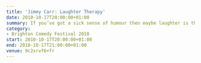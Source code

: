 ```yaml
---
title: 'Jimmy Carr: Laughter Therapy'
date: 2010-10-17T20:00:00+01:00
summary: If you’ve got a sick sense of humour then maybe laughter is the best medicine. <cite>Laughter Therapy</cite> is Jimmy’s ninth solo show. It’ll be an evening of none stop jokes, gags and banter.
category:
- Brighton Comedy Festival 2010
start: 2010-10-17T20:00:00+01:00
end: 2010-10-17T21:00:00+01:00
venue: 9c2xrvf6+fr
---
```

